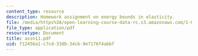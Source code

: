 ```yaml
---
content_type: resource
description: Homework assignment on energy bounds in elasticity.
file: /media/https%3A/open-learning-course-data-rc.s3.amazonaws.com/1-050-engineering-mechanics-i-fall-2007/f12456a1c7cd33db34cb9e7176f4abbf_assn11.pdf
file_type: application/pdf
resourcetype: Document
title: assn11.pdf
uid: f12456a1-c7cd-33db-34cb-9e7176f4abbf
---
```

